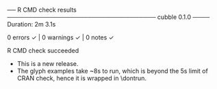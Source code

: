 ── R CMD check results ─────────────────────────────────── cubble 0.1.0 ────
Duration: 2m 3.1s

0 errors ✓ | 0 warnings ✓ | 0 notes ✓

R CMD check succeeded

* This is a new release.
* The glyph examples take ~8s to run, which is beyond the 5s limit of CRAN check, hence it is wrapped in \dontrun.
